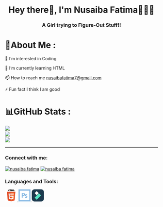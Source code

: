 <h1 align="center">Hey there👋, I'm Nusaiba Fatima👩🏻‍💻</h1>
<h3 align="center">A Girl trying to Figure-Out Stuff!!</h3>

# 💫About Me :
👀 I’m interested in Coding

🌱 I’m currently learning HTML

📫 How to reach me nusaibafatima7@gmail.com

⚡ Fun fact I think I am good
# 📊GitHub Stats :
![](https://github-readme-stats.vercel.app/api?username=RosyQuinn&theme=radical&hide_border=false&include_all_commits=false&count_private=false)<br/>
![](https://github-readme-streak-stats.herokuapp.com/?user=RosyQuinn&theme=radical&hide_border=false)<br/>
![](https://github-readme-stats.vercel.app/api/top-langs/?username=RosyQuinn&theme=radical&hide_border=false&include_all_commits=false&count_private=false&layout=compact)

---

 <h3 align="left">Connect with me:</h3>
<p align="left">
<a href="https://www.youtube.com/channel/UC81N8zyPNsmCi0Rg9PodM6Q" target="blank"><img align="center" src="https://raw.githubusercontent.com/rahuldkjain/github-profile-readme-generator/master/src/images/icons/Social/youtube.svg" alt="nusaiba fatima" height="30" width="40" /></a>
 <a href="https://www.youtube.com/channel/UCct-vHspaFDdSKZZxz1Qjsg/featured" target="blank"><img align="center" src="https://raw.githubusercontent.com/rahuldkjain/github-profile-readme-generator/master/src/images/icons/Social/youtube.svg" alt="nusaiba fatima" height="30" width="40" /></a>
</p>

<h3 align="left">Languages and Tools:</h3>
<p align="left"> <a href="https://www.w3.org/html/" target="_blank" rel="noreferrer"> 
  <img src="https://raw.githubusercontent.com/devicons/devicon/master/icons/html5/html5-original-wordmark.svg" alt="html5" width="40" height="40"/> </a> <a href="https://www.photoshop.com/en" target="_blank" rel="noreferrer"> 
  <img src="https://raw.githubusercontent.com/devicons/devicon/master/icons/photoshop/photoshop-line.svg" alt="photoshop" width="40" height="40"/> </a> 
<a href="https://filmora.wondershare.com/">
<img src="https://github.com/RosyQuinn/RosyQuinn/blob/main/filmora-logo.svg" clt="Filmora" width="40" height="40"/> 
</a> </p>


